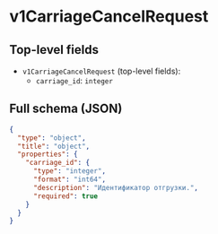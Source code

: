 # v1CarriageCancelRequest

## Top-level fields
- `v1CarriageCancelRequest` (top-level fields):
  - `carriage_id`: `integer`

## Full schema (JSON)
```json
{
  "type": "object",
  "title": "object",
  "properties": {
    "carriage_id": {
      "type": "integer",
      "format": "int64",
      "description": "Идентификатор отгрузки.",
      "required": true
    }
  }
}
```
